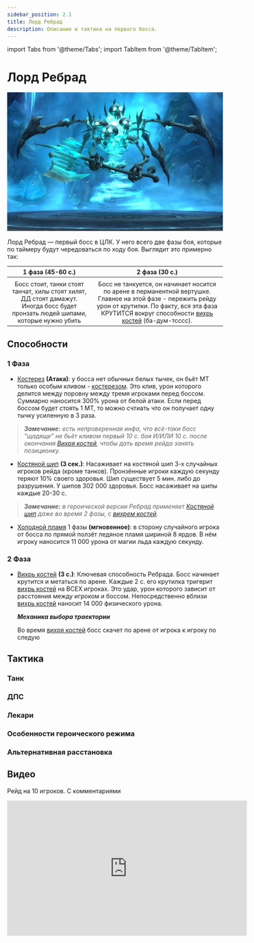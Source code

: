 ```yaml
---
sidebar_position: 2.1
title: Лорд Ребрад
description: Описание и тактика на первого босса.
---
```


import Tabs from '@theme/Tabs';
import TabItem from '@theme/TabItem';

# Лорд Ребрад

![Лорд Ребрад](/img/icc/Lord_Marrowgar.jpg)

Лорд Ребрад — первый босс в ЦЛК. У него всего две фазы боя, которые по таймеру будут чередоваться по ходу боя. Выглядит
это примерно так:

|                                                        1 фаза (45-60 с.)                                                         |                                                                                                                          2 фаза (30 c.)                                                                                                                          |
|:--------------------------------------------------------------------------------------------------------------------------------:|:----------------------------------------------------------------------------------------------------------------------------------------------------------------------------------------------------------------------------------------------------------------:|
|                                                                                                                                  |                                                                                                                                                                                                                                                                  |
| Босс стоит, танки стоят танчат, хилы стоят хилят, ДД стоят дамажут. Иногда босс будет пронзать людей шипами, которые нужно убить | Босс не танкуется, он начинает носится по арене в перманентной вертушке. Главное на этой фазе - пережить рейду урон от крутилки. По факту, вся эта фаза КРУТИТСЯ вокруг способности [вихрь костей](https://www.wowhead.com/wotlk/ru/spell=69076) (ба-дум-тсссс). |

## Способности

### 1 Фаза

- [Костерез](https://www.wowhead.com/wotlk/ru/spell=69055) **(Атака)**: у босса нет обычных белых тычек, он бьёт МТ
  только особым кливом - [костерезом](https://www.wowhead.com/wotlk/ru/spell=69055). Это клив, урон которого делится
  между поровну между тремя игроками перед боссом. Суммарно наносится 300% урона от белой атаки. Если перед боссом будет
  стоять 1 МТ, то можно счтиать что он получает одну тычку усиленную в 3 раза.

> _**Замечание:** есть непроверенная инфа, что всё-таки босс "щадяще" не бьёт кливом первый 10 с. боя И/ИЛИ 10 с. после
окончания [Вихря костей](https://www.wowhead.com/wotlk/ru/spell=69076), чтобы дать время рейда занять позиционку._

- [Костяной шип](https://www.wowhead.com/wotlk/ru/spell=69057) **(3 сек.)**: Насаживает на костяной шип 3-х случайных
  игроков рейда (кроме танков). Пронзённые игроки каждую секунду теряют 10% своего здоровья. Шип существует 5 мин. либо
  до разрушения. У шипов 302 000 здоровья. Босс насаживает на шипы каждые 20-30 с.

> _**Замечание:** в героической версии Ребрад применяет [Костяной шип](https://www.wowhead.com/wotlk/ru/spell=69057)
даже во время 2 фазы, с [вихрем костей](https://www.wowhead.com/wotlk/ru/spell=69076)._

- [Холодной пламя](https://www.wowhead.com/wotlk/ru/spell=69140) 1 фазы **(мгновенное)**: в сторону случайного игрока от босса
  по прямой ползёт ледяное пламя шириной 8 ярдов. В нём игроку наносится 11 000 урона от
  магии <span className="dmg-ice">льда</span> каждую секунду.

### 2 Фаза

- [Вихрь костей](https://www.wowhead.com/wotlk/ru/spell=69076) **(3 с.)**: Ключевая способность Ребрада. Босс начинает крутится и метаться по арене.
  Каждые 2 с. его крутилка тригерит [вихрь костей](https://www.wowhead.com/wotlk/ru/spell=69075) на ВСЕХ игроках. Это
  удар, урон которого зависит от расстояния между игроком и боссом. Непосредственно
  вблизи [вихрь костей](https://www.wowhead.com/wotlk/ru/spell=69075) наносит 14 000 <span className="dmg-phis">физического</span> урона. 

  ***Механика выбора траектории***

  Во время [вихря костей](https://www.wowhead.com/wotlk/ru/spell=69076) босс скачет по арене от игрока к игроку по следую

## Тактика

### Танк

### ДПС

### Лекари

### Особенности героического режима

### Альтернативная расстановка

## Видео

Рейд на 10 игроков. С комментариями
<iframe width="560" height="315" src="https://www.youtube.com/embed/X76JrFpY9dQ" title="YouTube video player" frameBorder="0" allow="accelerometer; autoplay; clipboard-write; encrypted-media; gyroscope; picture-in-picture; web-share" allowfullscreen></iframe>


